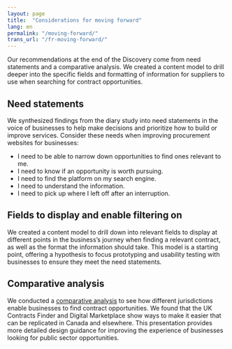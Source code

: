 ```yaml
---
layout: page
title:  "Considerations for moving forward"
lang: en
permalink: "/moving-forward/"
trans_url: "/fr-moving-forward/"
---
```


Our recommendations at the end of the Discovery come from need statements and a comparative analysis. We created a content model to drill deeper into the specific fields and formatting of information for suppliers to use when searching for contract opportunities.

## Need statements
We synthesized findings from the diary study into need statements in the voice of businesses to help make decisions and prioritize how to build or improve services. Consider these needs when improving procurement websites for businesses:
* I need to be able to narrow down opportunities to find ones relevant to me.
* I need to know if an opportunity is worth pursuing.
* I need to find the platform on my search engine.
* I need to understand the information.
* I need to pick up where I left off after an interruption.

## Fields to display and enable filtering on
We created a content model to drill down into relevant fields to display at different points in the business’s journey when finding a relevant contract, as well as the format the information should take. This model is a starting point, offering a hypothesis to focus prototyping and usability testing with businesses to ensure they meet the need statements. 

## Comparative analysis
We conducted a [comparative analysis](master_pages/en/ComparativeAnalysisPublic.pdf) to see how different jurisdictions enable businesses to find contract opportunities. We found that the UK Contracts Finder and Digital Marketplace show ways to make it easier that can be replicated in Canada and elsewhere. This presentation provides more detailed design guidance for improving the experience of businesses looking for public sector opportunities.


